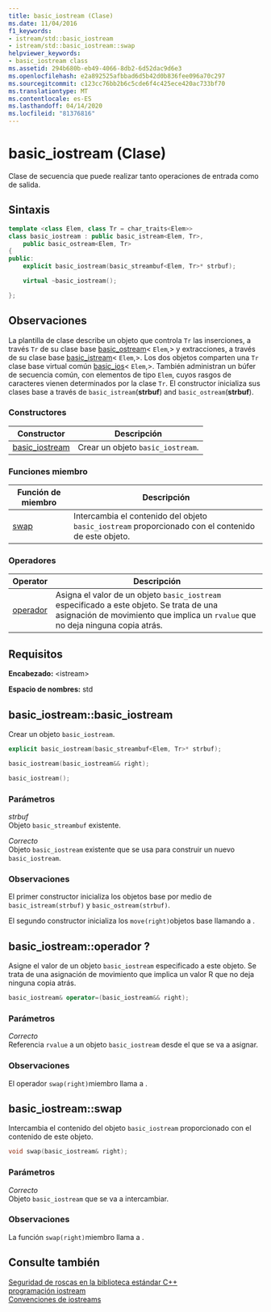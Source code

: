 ```yaml
---
title: basic_iostream (Clase)
ms.date: 11/04/2016
f1_keywords:
- istream/std::basic_iostream
- istream/std::basic_iostream::swap
helpviewer_keywords:
- basic_iostream class
ms.assetid: 294b680b-eb49-4066-8db2-6d52dac9d6e3
ms.openlocfilehash: e2a892525afbbad6d5b42d0b836fee096a70c297
ms.sourcegitcommit: c123cc76bb2b6c5cde6f4c425ece420ac733bf70
ms.translationtype: MT
ms.contentlocale: es-ES
ms.lasthandoff: 04/14/2020
ms.locfileid: "81376816"
---
```

# <a name="basic_iostream-class"></a>basic_iostream (Clase)

Clase de secuencia que puede realizar tanto operaciones de entrada como de salida.

## <a name="syntax"></a>Sintaxis

```cpp
template <class Elem, class Tr = char_traits<Elem>>
class basic_iostream : public basic_istream<Elem, Tr>,
    public basic_ostream<Elem, Tr>
{
public:
    explicit basic_iostream(basic_streambuf<Elem, Tr>* strbuf);

    virtual ~basic_iostream();

};
```

## <a name="remarks"></a>Observaciones

La plantilla de clase describe un objeto que controla `Tr` las inserciones, a través `Tr` de su clase base [basic_ostream](../standard-library/basic-ostream-class.md)< `Elem`,> y extracciones, a través de su clase base [basic_istream](../standard-library/basic-istream-class.md)< `Elem`,>. Los dos objetos comparten una `Tr` clase base virtual común [basic_ios](../standard-library/basic-ios-class.md)< `Elem`,>. También administran un búfer de secuencia común, con elementos de tipo `Elem`, cuyos rasgos de caracteres vienen determinados por la clase `Tr`. El constructor inicializa sus clases base a través de `basic_istream`(**strbuf**) and `basic_ostream`(**strbuf**).

### <a name="constructors"></a>Constructores

|Constructor|Descripción|
|-|-|
|[basic_iostream](#basic_iostream)|Crear un objeto `basic_iostream`.|

### <a name="member-functions"></a>Funciones miembro

|Función de miembro|Descripción|
|-|-|
|[swap](#swap)|Intercambia el contenido del objeto `basic_iostream` proporcionado con el contenido de este objeto.|

### <a name="operators"></a>Operadores

|Operator|Descripción|
|-|-|
|[operador](#op_eq)|Asigna el valor de un objeto `basic_iostream` especificado a este objeto. Se trata de una asignación de movimiento que implica un `rvalue` que no deja ninguna copia atrás.|

## <a name="requirements"></a>Requisitos

**Encabezado:** \<istream>

**Espacio de nombres:** std

## <a name="basic_iostreambasic_iostream"></a><a name="basic_iostream"></a>basic_iostream::basic_iostream

Crear un objeto `basic_iostream`.

```cpp
explicit basic_iostream(basic_streambuf<Elem, Tr>* strbuf);

basic_iostream(basic_iostream&& right);

basic_iostream();
```

### <a name="parameters"></a>Parámetros

*strbuf*\
Objeto `basic_streambuf` existente.

*Correcto*\
Objeto `basic_iostream` existente que se usa para construir un nuevo `basic_iostream`.

### <a name="remarks"></a>Observaciones

El primer constructor inicializa los objetos base por medio de `basic_istream(strbuf)` y `basic_ostream(strbuf)`.

El segundo constructor inicializa los `move(right)`objetos base llamando a .

## <a name="basic_iostreamoperator"></a><a name="op_eq"></a>basic_iostream::operador ?

Asigne el valor de un objeto `basic_iostream` especificado a este objeto. Se trata de una asignación de movimiento que implica un valor R que no deja ninguna copia atrás.

```cpp
basic_iostream& operator=(basic_iostream&& right);
```

### <a name="parameters"></a>Parámetros

*Correcto*\
Referencia `rvalue` a un objeto `basic_iostream` desde el que se va a asignar.

### <a name="remarks"></a>Observaciones

El operador `swap(right)`miembro llama a .

## <a name="basic_iostreamswap"></a><a name="swap"></a>basic_iostream::swap

Intercambia el contenido del objeto `basic_iostream` proporcionado con el contenido de este objeto.

```cpp
void swap(basic_iostream& right);
```

### <a name="parameters"></a>Parámetros

*Correcto*\
Objeto `basic_iostream` que se va a intercambiar.

### <a name="remarks"></a>Observaciones

La función `swap(right)`miembro llama a .

## <a name="see-also"></a>Consulte también

[Seguridad de roscas en la biblioteca estándar C++](../standard-library/thread-safety-in-the-cpp-standard-library.md)\
[programación iostream](../standard-library/iostream-programming.md)\
[Convenciones de iostreams](../standard-library/iostreams-conventions.md)
